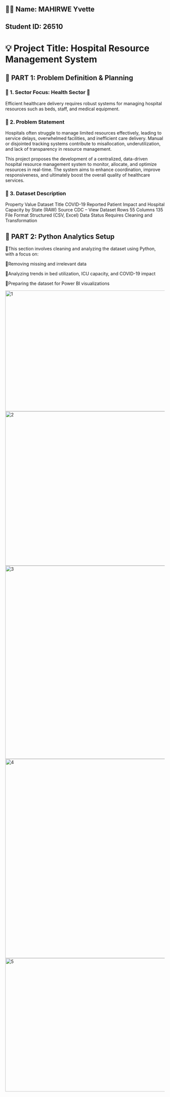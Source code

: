 
## 🧑‍🎓 Name: MAHIRWE Yvette
##    Student ID: 26510
# 💡 Project Title: Hospital Resource Management System
## 📍 PART 1: Problem Definition & Planning
### 🔹 1. Sector Focus: Health Sector 🏥
Efficient healthcare delivery requires robust systems for managing hospital resources such as beds, staff, and medical equipment.

### 🔹 2. Problem Statement
Hospitals often struggle to manage limited resources effectively, leading to service delays, overwhelmed facilities, and inefficient care delivery.
Manual or disjointed tracking systems contribute to misallocation, underutilization, and lack of transparency in resource management.

This project proposes the development of a centralized, data-driven hospital resource management system to monitor, allocate, and optimize resources in real-time.
The system aims to enhance coordination, improve responsiveness, and ultimately boost the overall quality of healthcare services.

### 🔹 3. Dataset Description
Property	Value
Dataset Title	COVID-19 Reported Patient Impact and Hospital Capacity by State (RAW)
Source	CDC – View Dataset
Rows	55
Columns	135
File Format	Structured (CSV, Excel)
Data Status	Requires Cleaning and Transformation

## 🧮 PART 2: Python Analytics Setup
🔹This section involves cleaning and analyzing the dataset using Python, with a focus on:

🔹Removing missing and irrelevant data

🔹Analyzing trends in bed utilization, ICU capacity, and COVID-19 impact

🔹Preparing the dataset for Power BI visualizations

<img width="1202" height="382" alt="1" src="https://github.com/user-attachments/assets/096a3294-72b7-464c-9b8b-ea696d3cbc1d" />

<img width="1213" height="488" alt="2" src="https://github.com/user-attachments/assets/200d7822-d15b-4a98-92a0-b88463e548a5" />

<img width="1221" height="611" alt="3" src="https://github.com/user-attachments/assets/22c8547c-c853-45da-ad6d-6f89ddd6fd99" />

<img width="1227" height="630" alt="4" src="https://github.com/user-attachments/assets/61ae3bb1-cc7b-4303-a409-75ae4eb15d31" />

<img width="1083" height="422" alt="5" src="https://github.com/user-attachments/assets/5c911a11-3b77-4e3b-84a1-23451dd5cf44" />




